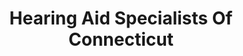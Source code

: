 ---
title: "Hearing Aid Specialists Of Connecticut"
url: /new-milford/hearing-aid-specialists-of-connecticut/
shop: hearing aids
---